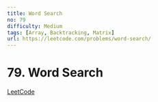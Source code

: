 ```yaml
---
title: Word Search
no: 79
difficulty: Medium
tags: [Array, Backtracking, Matrix]
url: https://leetcode.com/problems/word-search/
---
```


# 79. Word Search

[LeetCode](https://leetcode.com/problems/word-search/)


